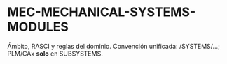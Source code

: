 # MEC-MECHANICAL-SYSTEMS-MODULES
Ámbito, RASCI y reglas del dominio. Convención unificada: /SYSTEMS/…; PLM/CAx **solo** en SUBSYSTEMS.
